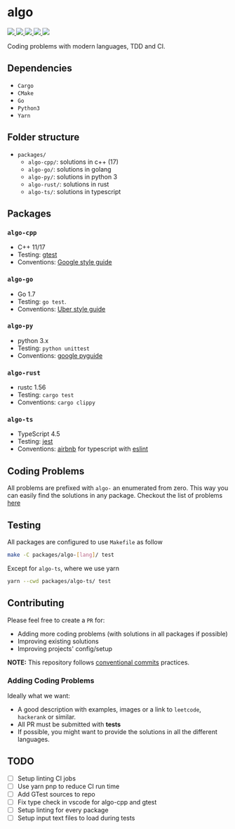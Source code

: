 # algo

<p align="left">
    <a href="https://github.com/protiumx/algo/actions/workflows/algo-cpp.yml" alt="algo-cpp">
        <img src="https://github.com/protiumx/algo/actions/workflows/algo-cpp.yml/badge.svg?branch=main"/>
    </a>
    <a href="https://github.com/protiumx/algo/actions/workflows/algo-go.yml" alt="algo-ui">
        <img src="https://github.com/protiumx/algo/actions/workflows/algo-go.yml/badge.svg?branch=main"/>
    </a>
    <a href="https://github.com/protiumx/algo/actions/workflows/algo-py.yml" alt="algo-ui">
        <img src="https://github.com/protiumx/algo/actions/workflows/algo-py.yml/badge.svg?branch=main"/>
    </a>
    <a href="https://github.com/protiumx/algo/actions/workflows/algo-rust.yml" alt="algo-ui">
        <img src="https://github.com/protiumx/algo/actions/workflows/algo-rust.yml/badge.svg?branch=main"/>
    </a>
    <a href="https://github.com/protiumx/algo/actions/workflows/algo-ts.yml" alt="algo-ui">
        <img src="https://github.com/protiumx/algo/actions/workflows/algo-ts.yml/badge.svg?branch=main"/>
    </a>
</p>

Coding problems with modern languages, TDD and CI.

## Dependencies

- `Cargo`
- `CMake`
- `Go`
- `Python3`
- `Yarn`

## Folder structure

- `packages/`
  - `algo-cpp/`: solutions in c++ (17)
  - `algo-go/`: solutions in golang
  - `algo-py/`: solutions in python 3
  - `algo-rust/`: solutions in rust
  - `algo-ts/`: solutions in typescript

## Packages

### `algo-cpp`
- C++ 11/17
- Testing: [gtest](https://github.com/google/googletest)
- Conventions: [Google style guide](https://google.github.io/styleguide/cppguide.html)

### `algo-go`
- Go 1.7
- Testing: `go test`.
- Conventions: [Uber style guide](https://github.com/uber-go/guide)

### `algo-py`
- python 3.x
- Testing: `python unittest`
- Conventions: [google pyguide](https://google.github.io/styleguide/pyguide.html)

### `algo-rust`
- rustc 1.56
- Testing: `cargo test`
- Conventions: `cargo clippy`

### `algo-ts`
- TypeScript 4.5
- Testing: [jest](https://jestjs.io/)
- Conventions: [airbnb](https://github.com/airbnb/javascript) for typescript with [eslint](https://eslint.org/)

## Coding Problems

All problems are prefixed with `algo-` an enumerated from zero. This way you can easily find the solutions in any package.
Checkout the list of problems [here](PROBLEMS.md)

## Testing

All packages are configured to use `Makefile` as follow
```bash
make -C packages/algo-[lang]/ test
```
Except for `algo-ts`, where we use yarn
```bash
yarn --cwd packages/algo-ts/ test
```

## Contributing

Please feel free to create a `PR` for:
- Adding more coding problems (with solutions in all packages if possible)
- Improving existing solutions
- Improving projects' config/setup

**NOTE:** This repository follows [conventional commits](https://www.conventionalcommits.org/en/v1.0.0/) practices.

### Adding Coding Problems
Ideally what we want:
- A good description with examples, images or a link to `leetcode`, `hackerank` or similar.
- All PR must be submitted with **tests**
- If possible, you might want to provide the solutions in all the different languages.


## TODO
- [ ] Setup linting CI jobs
- [ ] Use yarn pnp to reduce CI run time
- [ ] Add GTest sources to repo
- [ ] Fix type check in vscode for algo-cpp and gtest
- [ ] Setup linting for every package
- [ ] Setup input text files to load during tests
